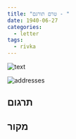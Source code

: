 ```yaml
---
title: "טרם תורגם - "
date: 1940-06-27
categories:
  - letter
tags:
  - rivka
---
```


![text](/pupko-papers/assets/images/1940-06-27-content.jpg)

![addresses](/pupko-papers/assets/images/1940-06-27-addresses.jpg)

## תרגום


## מקור
